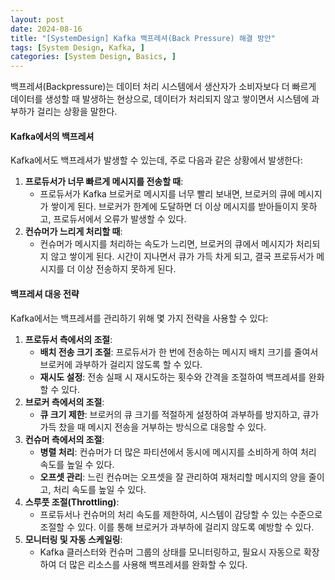 ```yaml
---
layout: post
date: 2024-08-16
title: "[SystemDesign] Kafka 백프레셔(Back Pressure) 해결 방안"
tags: [System Design, Kafka, ]
categories: [System Design, Basics, ]
---
```



백프레셔(Backpressure)는 데이터 처리 시스템에서 생산자가 소비자보다 더 빠르게 데이터를 생성할 때 발생하는 현상으로, 데이터가 처리되지 않고 쌓이면서 시스템에 과부하가 걸리는 상황을 말한다.


#### Kafka에서의 백프레셔


Kafka에서도 백프레셔가 발생할 수 있는데, 주로 다음과 같은 상황에서 발생한다:

1. **프로듀서가 너무 빠르게 메시지를 전송할 때**:
	- 프로듀서가 Kafka 브로커로 메시지를 너무 빨리 보내면, 브로커의 큐에 메시지가 쌓이게 된다. 브로커가 한계에 도달하면 더 이상 메시지를 받아들이지 못하고, 프로듀서에서 오류가 발생할 수 있다.
2. **컨슈머가 느리게 처리할 때**:
	- 컨슈머가 메시지를 처리하는 속도가 느리면, 브로커의 큐에서 메시지가 처리되지 않고 쌓이게 된다. 시간이 지나면서 큐가 가득 차게 되고, 결국 프로듀서가 메시지를 더 이상 전송하지 못하게 된다.

#### 백프레셔 대응 전략


Kafka에서는 백프레셔를 관리하기 위해 몇 가지 전략을 사용할 수 있다:

1. **프로듀서 측에서의 조절**:
	- **배치 전송 크기 조절**: 프로듀서가 한 번에 전송하는 메시지 배치 크기를 줄여서 브로커에 과부하가 걸리지 않도록 할 수 있다.
	- **재시도 설정**: 전송 실패 시 재시도하는 횟수와 간격을 조절하여 백프레셔를 완화할 수 있다.
2. **브로커 측에서의 조절**:
	- **큐 크기 제한**: 브로커의 큐 크기를 적절하게 설정하여 과부하를 방지하고, 큐가 가득 찼을 때 메시지 전송을 거부하는 방식으로 대응할 수 있다.
3. **컨슈머 측에서의 조절**:
	- **병렬 처리**: 컨슈머가 더 많은 파티션에서 동시에 메시지를 소비하게 하여 처리 속도를 높일 수 있다.
	- **오프셋 관리**: 느린 컨슈머는 오프셋을 잘 관리하여 재처리할 메시지의 양을 줄이고, 처리 속도를 높일 수 있다.
4. **스루풋 조절(Throttling)**:
	- 프로듀서나 컨슈머의 처리 속도를 제한하여, 시스템이 감당할 수 있는 수준으로 조절할 수 있다. 이를 통해 브로커가 과부하에 걸리지 않도록 예방할 수 있다.
5. **모니터링 및 자동 스케일링**:
	- Kafka 클러스터와 컨슈머 그룹의 상태를 모니터링하고, 필요시 자동으로 확장하여 더 많은 리소스를 사용해 백프레셔를 완화할 수 있다.
